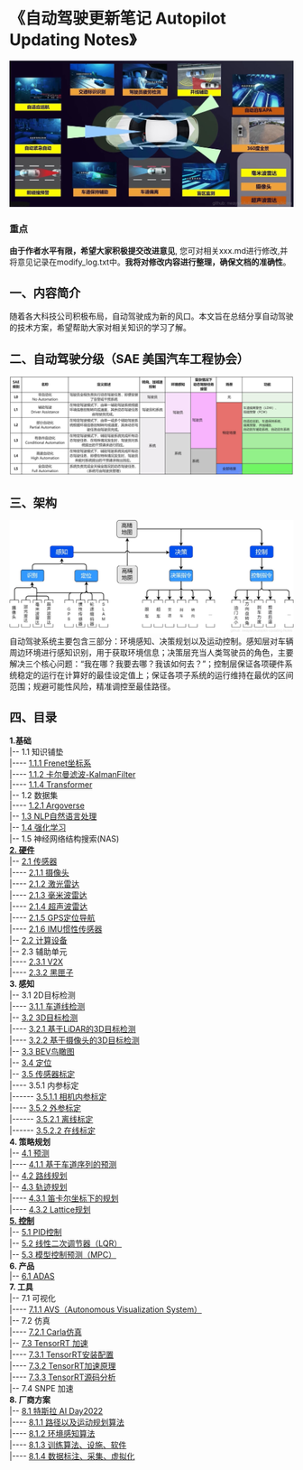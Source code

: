# 《自动驾驶更新笔记 Autopilot Updating Notes》

![封面](./imgs/1.jpg)
### 重点
**由于作者水平有限，希望大家积极提交改进意见**, 您可对相关xxx.md进行修改,并将意见记录在modify_log.txt中。**我将对修改内容进行整理，确保文档的准确性**。

## 一、内容简介
随着各大科技公司积极布局，自动驾驶成为新的风口。本文旨在总结分享自动驾驶的技术方案，希望帮助大家对相关知识的学习了解。

## 二、自动驾驶分级（SAE 美国汽车工程协会）
![自动驾驶分级](./imgs/2.jpg)

## 三、架构
![架构](./imgs/3.jpg)
自动驾驶系统主要包含三部分：环境感知、决策规划以及运动控制。感知层对车辆周边环境进行感知识别，用于获取环境信息；决策层充当人类驾驶员的角色，主要解决三个核心问题：“我在哪？我要去哪？我该如何去？”；控制层保证各项硬件系统稳定的运行在计算好的最佳设定值上；保证各项子系统的运行维持在最优的区间范围；规避可能性风险，精准调控至最佳路径。


## 四、目录

**1.基础** \
|-- 1.1 知识铺垫 \
|---- [1.1.1 Frenet坐标系](./ch01_%E5%9F%BA%E7%A1%80/1.1%20%E7%9F%A5%E8%AF%86%E9%93%BA%E5%9E%AB/1.1.1%20Frenet%E5%9D%90%E6%A0%87%E7%B3%BB/readme.md) \
|---- [1.1.2 卡尔曼滤波-KalmanFilter](./ch01_%E5%9F%BA%E7%A1%80/1.1%20%E7%9F%A5%E8%AF%86%E9%93%BA%E5%9E%AB/1.1.2%20%E5%8D%A1%E5%B0%94%E6%9B%BC%E6%BB%A4%E6%B3%A2-KalmanFilter/readme.md) \
|---- [1.1.4 Transformer](./ch01_%E5%9F%BA%E7%A1%80/1.1%20%E7%9F%A5%E8%AF%86%E9%93%BA%E5%9E%AB/1.1.4%20Transformer/readme.md) \
|-- 1.2 数据集 \
|---- [1.2.1 Argoverse](./ch01_%E5%9F%BA%E7%A1%80/1.2%20%E6%95%B0%E6%8D%AE%E9%9B%86/1.2.1%20Argoverse.md) \
|-- [1.3 NLP自然语言处理](./ch01_%E5%9F%BA%E7%A1%80/1.3%20NLP%E8%87%AA%E7%84%B6%E8%AF%AD%E8%A8%80%E5%A4%84%E7%90%86/readme.md) \
|-- [1.4 强化学习](./ch01_%E5%9F%BA%E7%A1%80/1.4%20%E5%BC%BA%E5%8C%96%E5%AD%A6%E4%B9%A0/) \
|-- 1.5 神经网络结构搜索(NAS) \
[**2. 硬件**](./ch02_%E7%A1%AC%E4%BB%B6/README.md) \
|-- [2.1 传感器](./ch02_%E7%A1%AC%E4%BB%B6/2.1%20%E4%BC%A0%E6%84%9F%E5%99%A8/README.md) \
|---- [2.1.1 摄像头](./ch02_%E7%A1%AC%E4%BB%B6/2.1%20%E4%BC%A0%E6%84%9F%E5%99%A8/2.1.1%20%E6%91%84%E5%83%8F%E5%A4%B4.md) \
|---- [2.1.2 激光雷达](./ch02_%E7%A1%AC%E4%BB%B6/2.1%20%E4%BC%A0%E6%84%9F%E5%99%A8/2.1.2%20%E6%BF%80%E5%85%89%E9%9B%B7%E8%BE%BE.md) \
|---- [2.1.3 毫米波雷达](./ch02_%E7%A1%AC%E4%BB%B6/2.1%20%E4%BC%A0%E6%84%9F%E5%99%A8/2.1.3%20%E6%AF%AB%E7%B1%B3%E6%B3%A2%E9%9B%B7%E8%BE%BE.md) \
|---- [2.1.4 超声波雷达](./ch02_%E7%A1%AC%E4%BB%B6/2.1%20%E4%BC%A0%E6%84%9F%E5%99%A8/2.1.4%20%E8%B6%85%E5%A3%B0%E6%B3%A2%E9%9B%B7%E8%BE%BE.md) \
|---- [2.1.5 GPS定位导航](./ch02_%E7%A1%AC%E4%BB%B6/2.1%20%E4%BC%A0%E6%84%9F%E5%99%A8/2.1.5%20GPS%E5%AE%9A%E4%BD%8D%E5%AF%BC%E8%88%AA.md) \
|---- [2.1.6 IMU惯性传感器](./ch02_%E7%A1%AC%E4%BB%B6/2.1%20%E4%BC%A0%E6%84%9F%E5%99%A8/2.1.6%20IMU%E6%83%AF%E6%80%A7%E4%BC%A0%E6%84%9F%E5%99%A8.md) \
|-- [2.2 计算设备](./ch02_%E7%A1%AC%E4%BB%B6/2.2%20%E8%AE%A1%E7%AE%97%E5%8D%95%E5%85%83/README.md) \
|-- 2.3 辅助单元 \
|---- [2.3.1 V2X](./ch02_%E7%A1%AC%E4%BB%B6/2.3%20%E8%BE%85%E5%8A%A9%E5%8D%95%E5%85%83/2.3.1%20V2X.md) \
|---- [2.3.2 黑匣子](./ch02_%E7%A1%AC%E4%BB%B6/2.3%20%E8%BE%85%E5%8A%A9%E5%8D%95%E5%85%83/2.3.2%20%E9%BB%91%E5%8C%A3%E5%AD%90.md) \
**3. 感知** \
|-- 3.1 2D目标检测 \
|---- [3.1.1 车道线检测](./ch03_%E6%84%9F%E7%9F%A5/3.1%202D%20%E7%9B%AE%E6%A0%87%E6%A3%80%E6%B5%8B/3.1.1%20%E8%BD%A6%E9%81%93%E7%BA%BF%E6%A3%80%E6%B5%8B.md) \
|-- [3.2 3D目标检测](./ch03_%E6%84%9F%E7%9F%A5/3.2%203D%20%E7%9B%AE%E6%A0%87%E6%A3%80%E6%B5%8B/readme.md) \
|---- [3.2.1 基于LiDAR的3D目标检测](./ch03_%E6%84%9F%E7%9F%A5/3.2%203D%20%E7%9B%AE%E6%A0%87%E6%A3%80%E6%B5%8B/3.2.1%20%E5%9F%BA%E4%BA%8ELiDAR%E7%9A%843D%E7%9B%AE%E6%A0%87%E6%A3%80%E6%B5%8B/readme.md) \
|---- [3.2.2 基于摄像头的3D目标检测](./ch03_%E6%84%9F%E7%9F%A5/3.2%203D%20%E7%9B%AE%E6%A0%87%E6%A3%80%E6%B5%8B/3.2.2%20%E5%9F%BA%E4%BA%8E%E6%91%84%E5%83%8F%E5%A4%B4%E7%9A%843D%E7%9B%AE%E6%A0%87%E6%A3%80%E6%B5%8B/readme.md) \
|-- [3.3 BEV鸟瞰图](./ch03_%E6%84%9F%E7%9F%A5/3.3%20BEV%E9%B8%9F%E7%9E%B0%E5%9B%BE/README.md) \
|-- [3.4 定位](./ch03_%E6%84%9F%E7%9F%A5/3.4%20%E5%AE%9A%E4%BD%8D/readme.md) \
|-- [3.5 传感器标定](./ch03_%E6%84%9F%E7%9F%A5/3.5%20%E4%BC%A0%E6%84%9F%E5%99%A8%E6%A0%87%E5%AE%9A/readme.md) \
|---- 3.5.1 内参标定 \
|------ [3.5.1.1 相机内参标定](./ch03_%E6%84%9F%E7%9F%A5/3.5%20%E4%BC%A0%E6%84%9F%E5%99%A8%E6%A0%87%E5%AE%9A/3.5.1%20%E5%86%85%E5%8F%82%E6%A0%87%E5%AE%9A/3.5.1.1%20%E7%9B%B8%E6%9C%BA%E5%86%85%E5%8F%82%E6%A0%87%E5%AE%9A.md) \
|---- [3.5.2 外参标定](./ch03_%E6%84%9F%E7%9F%A5/3.5%20%E4%BC%A0%E6%84%9F%E5%99%A8%E6%A0%87%E5%AE%9A/3.5.2%20%E5%A4%96%E5%8F%82%E6%A0%87%E5%AE%9A/readme.md) \
|------ [3.5.2.1 离线标定](./ch03_%E6%84%9F%E7%9F%A5/3.5%20%E4%BC%A0%E6%84%9F%E5%99%A8%E6%A0%87%E5%AE%9A/3.5.2%20%E5%A4%96%E5%8F%82%E6%A0%87%E5%AE%9A/3.5.2.1%20%E7%A6%BB%E7%BA%BF%E6%A0%87%E5%AE%9A.md) \
|------ [3.5.2.2 在线标定](./ch03_%E6%84%9F%E7%9F%A5/3.5%20%E4%BC%A0%E6%84%9F%E5%99%A8%E6%A0%87%E5%AE%9A/3.5.2%20%E5%A4%96%E5%8F%82%E6%A0%87%E5%AE%9A/3.5.2.2%20%E5%9C%A8%E7%BA%BF%E6%A0%87%E5%AE%9A.md) \
**4. 策略规划** \
|-- [4.1 预测](./ch04_%E7%AD%96%E7%95%A5%E8%A7%84%E5%88%92/4.1%20%E9%A2%84%E6%B5%8B/readme.md) \
|---- [4.1.1 基于车道序列的预测](./ch04_%E7%AD%96%E7%95%A5%E8%A7%84%E5%88%92/4.1%20%E9%A2%84%E6%B5%8B/4.1.1%20%E5%9F%BA%E4%BA%8E%E8%BD%A6%E9%81%93%E5%BA%8F%E5%88%97%E7%9A%84%E9%A2%84%E6%B5%8B.md) \
|-- [4.2 路线规划](./ch04_%E7%AD%96%E7%95%A5%E8%A7%84%E5%88%92/4.2%20%E8%B7%AF%E7%BA%BF%E8%A7%84%E5%88%92/README.md) \
|-- [4.3 轨迹规划](./ch04_%E7%AD%96%E7%95%A5%E8%A7%84%E5%88%92/4.3%20%E8%BD%A8%E8%BF%B9%E8%A7%84%E5%88%92/readme.md) \
|---- [4.3.1 笛卡尔坐标下的规划](./ch04_%E7%AD%96%E7%95%A5%E8%A7%84%E5%88%92/4.3%20%E8%BD%A8%E8%BF%B9%E8%A7%84%E5%88%92/4.3.1%20%E7%AC%9B%E5%8D%A1%E5%B0%94%E5%9D%90%E6%A0%87%E4%B8%8B%E7%9A%84%E8%A7%84%E5%88%92.md) \
|---- [4.3.2 Lattice规划](./ch04_%E7%AD%96%E7%95%A5%E8%A7%84%E5%88%92/4.3%20%E8%BD%A8%E8%BF%B9%E8%A7%84%E5%88%92/4.3.2%20Lattice%E8%A7%84%E5%88%92.md) \
[**5. 控制**](./ch05_%E6%8E%A7%E5%88%B6/readme.md) \
|-- [5.1 PID控制](./ch05_%E6%8E%A7%E5%88%B6/5.1%20PID%E6%8E%A7%E5%88%B6.md) \
|-- [5.2 线性二次调节器（LQR）](./ch05_%E6%8E%A7%E5%88%B6/5.2%20%E7%BA%BF%E6%80%A7%E4%BA%8C%E6%AC%A1%E8%B0%83%E8%8A%82%E5%99%A8(LQR).md) \
|-- [5.3 模型控制预测（MPC）](./ch05_%E6%8E%A7%E5%88%B6/5.3%20%E6%A8%A1%E5%9E%8B%E6%8E%A7%E5%88%B6%E9%A2%84%E6%B5%8B(MPC).md) \
**6. 产品** \
|-- [6.1 ADAS](./ch06_产品/6.1%20ADAS/README.md) \
**7. 工具** \
|-- 7.1 可视化 \
|---- [7.1.1 AVS（Autonomous Visualization System）](./ch07_%E5%B7%A5%E5%85%B7/7.1%20%E5%8F%AF%E8%A7%86%E5%8C%96/7.1.1%20AVS%EF%BC%88Autonomous%20Visualization%20System%EF%BC%89/readme.md) \
|-- 7.2 仿真 \
|---- [7.2.1 Carla仿真](./ch07_%E5%B7%A5%E5%85%B7/7.2%20%E4%BB%BF%E7%9C%9F/7.2.1%20Carla%E4%BB%BF%E7%9C%9F/readme.md) \
|-- [7.3 TensorRT 加速](./ch07_%E5%B7%A5%E5%85%B7/7.3%20TensorRT%E5%8A%A0%E9%80%9F/readme.md) \
|---- [7.3.1 TensorRT安装配置](./ch07_%E5%B7%A5%E5%85%B7/7.3%20TensorRT%E5%8A%A0%E9%80%9F/7.3.1%20TensorRT%E5%AE%89%E8%A3%85%E9%85%8D%E7%BD%AE.md) \
|---- [7.3.2 TensorRT加速原理](./ch07_%E5%B7%A5%E5%85%B7/7.3%20TensorRT%E5%8A%A0%E9%80%9F/7.3.2%20TensorRT%E5%8A%A0%E9%80%9F%E5%8E%9F%E7%90%86.md) \
|---- [7.3.3 TensorRT源码分析](./ch07_%E5%B7%A5%E5%85%B7/7.3%20TensorRT%E5%8A%A0%E9%80%9F/7.3.3%20TensorRT%E6%BA%90%E7%A0%81%E5%88%86%E6%9E%90.md) \
|-- 7.4 SNPE 加速 \
**8. 厂商方案** \
|-- [8.1 特斯拉 AI Day2022](./ch08_%E5%8E%82%E5%95%86%E6%96%B9%E6%A1%88/8.1%20%E7%89%B9%E6%96%AF%E6%8B%89%20AI%20Day2022/README.md) \
|---- [8.1.1 路径以及运动规划算法](./ch08_%E5%8E%82%E5%95%86%E6%96%B9%E6%A1%88/8.1%20%E7%89%B9%E6%96%AF%E6%8B%89%20AI%20Day2022/8.1.1%20%E8%B7%AF%E5%BE%84%E4%BB%A5%E5%8F%8A%E8%BF%90%E5%8A%A8%E8%A7%84%E5%88%92%E7%AE%97%E6%B3%95.md) \
|---- [8.1.2 环境感知算法](./ch08_%E5%8E%82%E5%95%86%E6%96%B9%E6%A1%88/8.1%20%E7%89%B9%E6%96%AF%E6%8B%89%20AI%20Day2022/8.1.2%20%E7%8E%AF%E5%A2%83%E6%84%9F%E7%9F%A5%E7%AE%97%E6%B3%95.md) \
|---- [8.1.3 训练算法、设施、软件](./ch08_%E5%8E%82%E5%95%86%E6%96%B9%E6%A1%88/8.1%20%E7%89%B9%E6%96%AF%E6%8B%89%20AI%20Day2022/8.1.3%20%E8%AE%AD%E7%BB%83%E7%AE%97%E6%B3%95%E3%80%81%E8%AE%BE%E6%96%BD%E3%80%81%E8%BD%AF%E4%BB%B6.md) \
|---- [8.1.4 数据标注、采集、虚拟化](./ch08_%E5%8E%82%E5%95%86%E6%96%B9%E6%A1%88/8.1%20%E7%89%B9%E6%96%AF%E6%8B%89%20AI%20Day2022/8.1.4%20%E6%95%B0%E6%8D%AE%E6%A0%87%E6%B3%A8%E3%80%81%E9%87%87%E9%9B%86%E3%80%81%E8%99%9A%E6%8B%9F%E5%8C%96.md)



